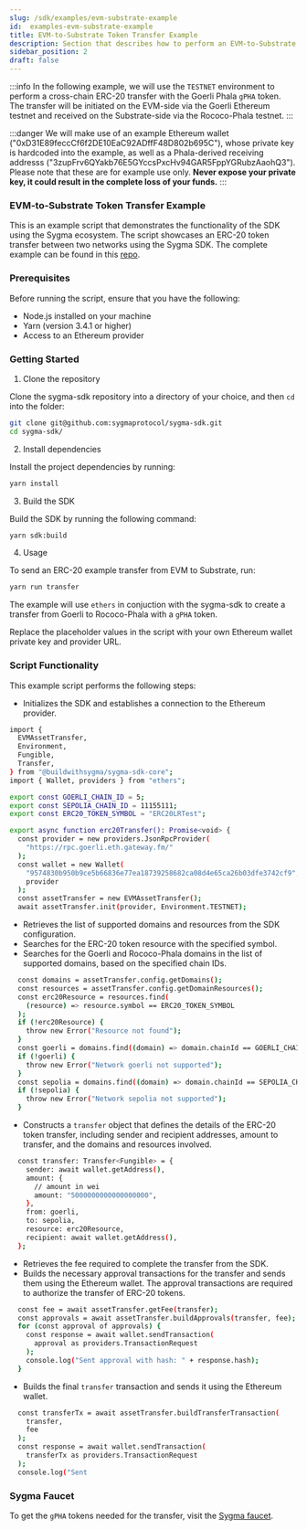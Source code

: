 ```yaml
---
slug: /sdk/examples/evm-substrate-example
id:  examples-evm-substrate-example
title: EVM-to-Substrate Token Transfer Example
description: Section that describes how to perform an EVM-to-Substrate token transfer.
sidebar_position: 2
draft: false
---
```


:::info 
In the following example, we will use the `TESTNET` environment to perform a cross-chain ERC-20 transfer with the Goerli Phala `gPHA` token. The transfer will be initiated on the EVM-side via the Goerli Ethereum testnet and received on the Substrate-side via the Rococo-Phala testnet.
:::

:::danger
 We will make use of an example Ethereum wallet ("0xD31E89feccCf6f2DE10EaC92ADffF48D802b695C"), whose private key is hardcoded into the example, as well as a Phala-derived receiving addresss ("3zupFrv6QYakb76E5GYccsPxcHv94GAR5FppYGRubzAaohQ3"). Please note that these are for example use only. **Never expose your private key, it could result in the complete loss of your funds.**
:::

### EVM-to-Substrate Token Transfer Example

This is an example script that demonstrates the functionality of the SDK using the Sygma ecosystem. The script showcases an ERC-20 token transfer between two networks using the Sygma SDK. The complete example can be found in this [repo](
https://github.com/sygmaprotocol/sygma-sdk/tree/main/examples/evm-to-substrate-fungible-transfer#sygma-sdk-erc20-example).

### Prerequisites

Before running the script, ensure that you have the following:

- Node.js installed on your machine
- Yarn (version 3.4.1 or higher)
- Access to an Ethereum provider

### Getting Started

1. Clone the repository 

Clone the sygma-sdk repository into a directory of your choice, and then `cd` into the folder:

```bash
git clone git@github.com:sygmaprotocol/sygma-sdk.git
cd sygma-sdk/
```

2. Install dependencies
   
Install the project dependencies by running:

```bash
yarn install
```

3. Build the SDK

Build the SDK by running the following command:

```bash
yarn sdk:build
```

4. Usage
   
To send an ERC-20 example transfer from EVM to Substrate, run:

```bash
yarn run transfer
```

The example will use `ethers` in conjuction with the sygma-sdk to create a transfer from Goerli to Rococo-Phala with a `gPHA` token.

Replace the placeholder values in the script with your own Ethereum wallet private key and provider URL.

### Script Functionality

This example script performs the following steps:

- Initializes the SDK and establishes a connection to the Ethereum provider.

```bash
import {
  EVMAssetTransfer,
  Environment,
  Fungible,
  Transfer,
} from "@buildwithsygma/sygma-sdk-core";
import { Wallet, providers } from "ethers";

export const GOERLI_CHAIN_ID = 5;
export const SEPOLIA_CHAIN_ID = 11155111;
export const ERC20_TOKEN_SYMBOL = "ERC20LRTest";
```
```bash
export async function erc20Transfer(): Promise<void> {
  const provider = new providers.JsonRpcProvider(
    "https://rpc.goerli.eth.gateway.fm/"
  );
  const wallet = new Wallet(
    "9574830b950b9ce5b66836e77ea18739258682ca08d4e65ca26b03dfe3742cf9",
    provider
  );
  const assetTransfer = new EVMAssetTransfer();
  await assetTransfer.init(provider, Environment.TESTNET);
  ```

- Retrieves the list of supported domains and resources from the SDK configuration.
- Searches for the ERC-20 token resource with the specified symbol.
- Searches for the Goerli and Rococo-Phala domains in the list of supported domains, based on the specified chain IDs.

```bash
  const domains = assetTransfer.config.getDomains();
  const resources = assetTransfer.config.getDomainResources();
  const erc20Resource = resources.find(
    (resource) => resource.symbol == ERC20_TOKEN_SYMBOL
  );
  if (!erc20Resource) {
    throw new Error("Resource not found");
  }
  const goerli = domains.find((domain) => domain.chainId == GOERLI_CHAIN_ID);
  if (!goerli) {
    throw new Error("Network goerli not supported");
  }
  const sepolia = domains.find((domain) => domain.chainId == SEPOLIA_CHAIN_ID);
  if (!sepolia) {
    throw new Error("Network sepolia not supported");
  }
```
- Constructs a `transfer` object that defines the details of the ERC-20 token transfer, including sender and recipient addresses, amount to transfer, and the domains and resources involved.

```bash
  const transfer: Transfer<Fungible> = {
    sender: await wallet.getAddress(),
    amount: {
      // amount in wei
      amount: "5000000000000000000",
    },
    from: goerli,
    to: sepolia,
    resource: erc20Resource,
    recipient: await wallet.getAddress(),
  };
```

- Retrieves the fee required to complete the transfer from the SDK.
- Builds the necessary approval transactions for the transfer and sends them using the Ethereum wallet. The approval transactions are required to authorize the transfer of ERC-20 tokens.

```bash
  const fee = await assetTransfer.getFee(transfer);
  const approvals = await assetTransfer.buildApprovals(transfer, fee);
  for (const approval of approvals) {
    const response = await wallet.sendTransaction(
      approval as providers.TransactionRequest
    );
    console.log("Sent approval with hash: " + response.hash);
  }
```

- Builds the final `transfer` transaction and sends it using the Ethereum wallet.

```bash
  const transferTx = await assetTransfer.buildTransferTransaction(
    transfer,
    fee
  );
  const response = await wallet.sendTransaction(
    transferTx as providers.TransactionRequest
  );
  console.log("Sent
```

### Sygma Faucet

To get the `gPHA` tokens needed for the transfer, visit the [Sygma faucet](https://faucet-ui-stage.buildwithsygma.com/).